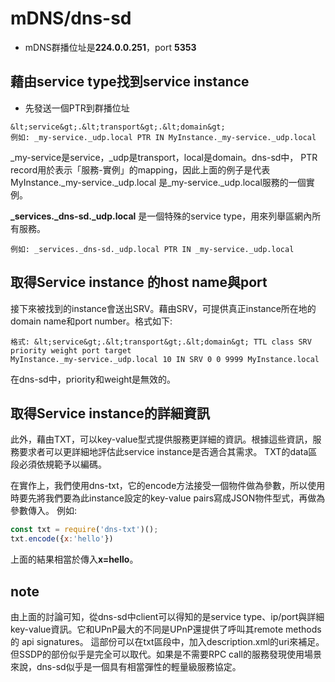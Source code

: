 # mDNS/dns-sd

* mDNS群播位址是**224.0.0.251**，port **5353**

## 藉由service type找到service instance
* 先發送一個PTR到群播位址
  
``` 
&lt;service&gt;.&lt;transport&gt;.&lt;domain&gt;
例如: _my-service._udp.local PTR IN MyInstance._my-service._udp.local
```
_my-service是service，_udp是transport，local是domain。dns-sd中，
PTR record用於表示「服務-實例」的mapping，因此上面的例子是代表MyInstance._my-service._udp.local
是_my-service._udp.local服務的一個實例。

**_services._dns-sd._udp.local** 是一個特殊的service type，用來列舉區網內所有服務。
```
例如: _services._dns-sd._udp.local PTR IN _my-service._udp.local
```
## 取得Service instance 的host name與port
接下來被找到的instance會送出SRV。藉由SRV，可提供真正instance所在地的domain name和port number。格式如下:
```
格式: &lt;service&gt;.&lt;transport&gt;.&lt;domain&gt; TTL class SRV priority weight port target
MyInstance._my-service._udp.local 10 IN SRV 0 0 9999 MyInstance.local
```
在dns-sd中，priority和weight是無效的。

## 取得Service instance的詳細資訊
此外，藉由TXT，可以key-value型式提供服務更詳細的資訊。根據這些資訊，服務要求者可以更詳細地評估此service instance是否適合其需求。
TXT的data區段必須依規範予以編碼。

在實作上，我們使用dns-txt，它的encode方法接受一個物件做為參數，所以使用時要先將我們要為此instance設定的key-value pairs寫成JSON物件型式，再做為參數傳入。
例如:
```javascript 1.6
const txt = require('dns-txt')();
txt.encode({x:'hello'})
```
上面的結果相當於傳入**x=hello**。

## note
由上面的討論可知，從dns-sd中client可以得知的是service type、ip/port與詳細key-value資訊。它和UPnP最大的不同是UPnP還提供了呼叫其remote methods的 api signatures。
這部份可以在txt區段中，加入description.xml的uri來補足。但SSDP的部份似乎是完全可以取代。如果是不需要RPC call的服務發現使用場景來說，dns-sd似乎是一個具有相當彈性的輕量級服務協定。
